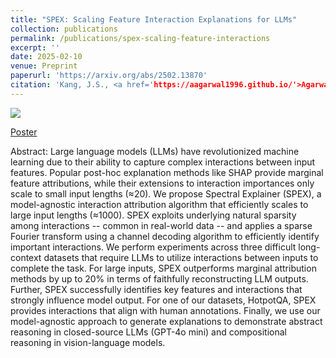 ```yaml
---
title: "SPEX: Scaling Feature Interaction Explanations for LLMs"
collection: publications
permalink: /publications/spex-scaling-feature-interactions
excerpt: ''
date: 2025-02-10
venue: Preprint
paperurl: 'https://arxiv.org/abs/2502.13870'
citation: 'Kang, J.S., <a href='https://aagarwal1996.github.io/'>Agarwal, A.,</a>  <a href="https://erginbas.github.io/">Erginbas, Y.E.</a>, <a href="https://landonbutler.github.io/">Butler, L.</a>, <a href="https://web.ece.ucsb.edu/~ramtin/">Pedarsani, R.</a>, <a href="https://people.eecs.berkeley.edu/~kannanr/">Ramchandran, K.</a> &quot; SPEX: Scaling Feature Interaction Explanations for LLMs'
---
```


<img src="/images/interaction_diagram.png">


<a href='https://justinkang221.github.io/files/SPEX_Poster.pdf'>Poster</a>

Abstract: Large language models (LLMs) have revolutionized machine learning due to their ability to capture complex interactions between input features. Popular post-hoc explanation methods like SHAP provide marginal feature attributions, while their extensions to interaction importances only scale to small input lengths (≈20). We propose Spectral Explainer (SPEX), a model-agnostic interaction attribution algorithm that efficiently scales to large input lengths (≈1000). SPEX exploits underlying natural sparsity among interactions -- common in real-world data -- and applies a sparse Fourier transform using a channel decoding algorithm to efficiently identify important interactions. We perform experiments across three difficult long-context datasets that require LLMs to utilize interactions between inputs to complete the task. For large inputs, SPEX outperforms marginal attribution methods by up to 20% in terms of faithfully reconstructing LLM outputs. Further, SPEX successfully identifies key features and interactions that strongly influence model output. For one of our datasets, HotpotQA, SPEX provides interactions that align with human annotations. Finally, we use our model-agnostic approach to generate explanations to demonstrate abstract reasoning in closed-source LLMs (GPT-4o mini) and compositional reasoning in vision-language models.  
